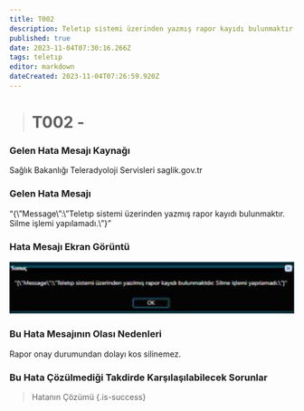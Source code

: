 ```yaml
---
title: T002
description: Teletıp sistemi üzerinden yazmış rapor kayıdı bulunmaktır. Silme işlemi yapılamadı.
published: true
date: 2023-11-04T07:30:16.266Z
tags: teletıp
editor: markdown
dateCreated: 2023-11-04T07:26:59.920Z
---
```


> # T002 - 

### Gelen Hata Mesajı Kaynağı
Sağlık Bakanlığı Teleradyoloji Servisleri  saglik.gov.tr  

### Gelen Hata Mesajı

“{\”Message\”:\”Teletıp sistemi üzerinden yazmış rapor kayıdı bulunmaktır. Silme işlemi yapılamadı.\”}”

### Hata Mesajı Ekran Görüntü

![t002.png](/hatagoruntu/t002.png)

### Bu Hata Mesajının Olası Nedenleri 

Rapor onay durumundan dolayı kos silinemez.

### Bu Hata Çözülmediği Takdirde Karşılaşılabilecek Sorunlar


> Hatanın Çözümü
{.is-success}


